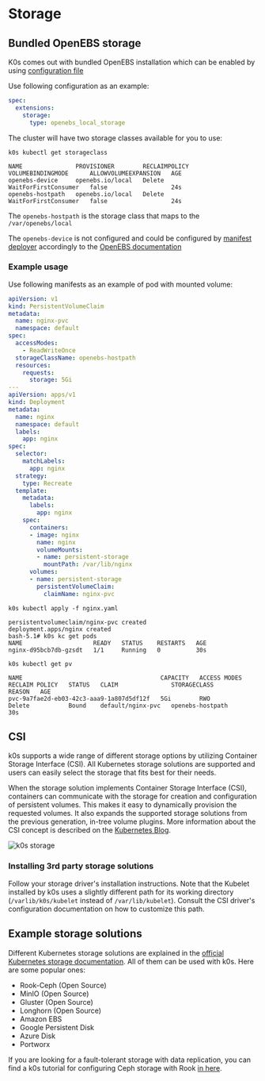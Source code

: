 # Storage

## Bundled OpenEBS storage

K0s comes out with bundled OpenEBS installation which can be enabled by using [configuration file](./configuration.md)

Use following configuration as an example:

```yaml
spec:
  extensions:
    storage:
      type: openebs_local_storage
```

The cluster will have two storage classes available for you to use:

```shell
k0s kubectl get storageclass
```

```shell
NAME               PROVISIONER        RECLAIMPOLICY   VOLUMEBINDINGMODE      ALLOWVOLUMEEXPANSION   AGE
openebs-device     openebs.io/local   Delete          WaitForFirstConsumer   false                  24s
openebs-hostpath   openebs.io/local   Delete          WaitForFirstConsumer   false                  24s
```

The `openebs-hostpath` is the storage class that maps to the `/var/openebs/local`

The `openebs-device` is not configured and could be configured by [manifest deployer](manifests.md) accordingly to the [OpenEBS documentation](https://docs.openebs.io/)

### Example usage

Use following manifests as an example of pod with mounted volume:

```yaml
apiVersion: v1
kind: PersistentVolumeClaim
metadata:
  name: nginx-pvc
  namespace: default
spec:
  accessModes:
    - ReadWriteOnce
  storageClassName: openebs-hostpath
  resources:
    requests:
      storage: 5Gi
---
apiVersion: apps/v1
kind: Deployment
metadata:
  name: nginx
  namespace: default
  labels:
    app: nginx
spec:
  selector:
    matchLabels:
      app: nginx
  strategy:
    type: Recreate
  template:
    metadata:
      labels:
        app: nginx
    spec:
      containers:
      - image: nginx 
        name: nginx
        volumeMounts:
        - name: persistent-storage
          mountPath: /var/lib/nginx
      volumes:
      - name: persistent-storage
        persistentVolumeClaim:
          claimName: nginx-pvc
```

```shell
k0s kubectl apply -f nginx.yaml
```

```shell
persistentvolumeclaim/nginx-pvc created
deployment.apps/nginx created
bash-5.1# k0s kc get pods
NAME                    READY   STATUS    RESTARTS   AGE
nginx-d95bcb7db-gzsdt   1/1     Running   0          30s
```

```shell
k0s kubectl get pv
```

```shell
NAME                                       CAPACITY   ACCESS MODES   RECLAIM POLICY   STATUS   CLAIM               STORAGECLASS       REASON   AGE
pvc-9a7fae2d-eb03-42c3-aaa9-1a807d5df12f   5Gi        RWO            Delete           Bound    default/nginx-pvc   openebs-hostpath            30s
```

## CSI

k0s supports a wide range of different storage options by utilizing Container Storage Interface (CSI). All Kubernetes storage solutions are supported and users can easily select the storage that fits best for their needs.

When the storage solution implements Container Storage Interface (CSI), containers can communicate with the storage for creation and configuration of persistent volumes. This makes it easy to dynamically provision the requested volumes. It also expands the supported storage solutions from the previous generation, in-tree volume plugins. More information about the CSI concept is described on the [Kubernetes Blog](https://kubernetes.io/blog/2019/01/15/container-storage-interface-ga/).

![k0s storage](img/k0s_storage.png)

### Installing 3rd party storage solutions

Follow your storage driver's installation instructions. Note that the Kubelet installed by k0s uses a slightly different path for its working directory (`/varlib/k0s/kubelet` instead of `/var/lib/kubelet`). Consult the CSI driver's configuration documentation on how to customize this path.

## Example storage solutions

Different Kubernetes storage solutions are explained in the [official Kubernetes storage documentation](https://kubernetes.io/docs/concepts/storage/volumes/). All of them can be used with k0s. Here are some popular ones:

- Rook-Ceph (Open Source)
- MinIO (Open Source)
- Gluster (Open Source)
- Longhorn (Open Source)
- Amazon EBS
- Google Persistent Disk
- Azure Disk
- Portworx

If you are looking for a fault-tolerant storage with data replication, you can find a k0s tutorial for configuring Ceph storage with Rook [in here](examples/rook-ceph.md).
